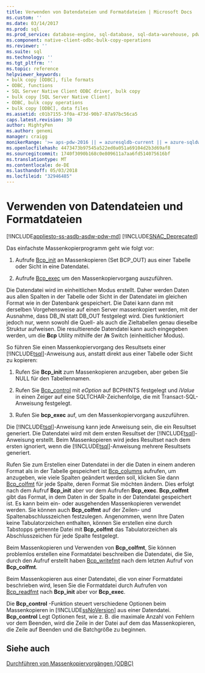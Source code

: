 ```yaml
---
title: Verwenden von Datendateien und Formatdateien | Microsoft Docs
ms.custom: ''
ms.date: 03/14/2017
ms.prod: sql
ms.prod_service: database-engine, sql-database, sql-data-warehouse, pdw
ms.component: native-client-odbc-bulk-copy-operations
ms.reviewer: ''
ms.suite: sql
ms.technology: ''
ms.tgt_pltfrm: ''
ms.topic: reference
helpviewer_keywords:
- bulk copy [ODBC], file formats
- ODBC, functions
- SQL Server Native Client ODBC driver, bulk copy
- bulk copy [SQL Server Native Client]
- ODBC, bulk copy operations
- bulk copy [ODBC], data files
ms.assetid: c01b7155-3f0a-473d-90b7-87a97bc56ca5
caps.latest.revision: 30
author: MightyPen
ms.author: genemi
manager: craigg
monikerRange: '>= aps-pdw-2016 || = azuresqldb-current || = azure-sqldw-latest || >= sql-server-2016 || = sqlallproducts-allversions'
ms.openlocfilehash: 4473473b97545a522ed0a051a69104d2b3d69af8
ms.sourcegitcommit: 1740f3090b168c0e809611a7aa6fd514075616bf
ms.translationtype: MT
ms.contentlocale: de-DE
ms.lasthandoff: 05/03/2018
ms.locfileid: "32946485"
---
```

# <a name="using-data-files-and-format-files"></a>Verwenden von Datendateien und Formatdateien
[!INCLUDE[appliesto-ss-asdb-asdw-pdw-md](../../includes/appliesto-ss-asdb-asdw-pdw-md.md)]
[!INCLUDE[SNAC_Deprecated](../../includes/snac-deprecated.md)]

  Das einfachste Massenkopierprogramm geht wie folgt vor:  
  
1.  Aufrufe [Bcp_init](../../relational-databases/native-client-odbc-extensions-bulk-copy-functions/bcp-init.md) an Massenkopieren (Set BCP_OUT) aus einer Tabelle oder Sicht in eine Datendatei.  
  
2.  Aufrufe [Bcp_exec](../../relational-databases/native-client-odbc-extensions-bulk-copy-functions/bcp-exec.md) um den Massenkopiervorgang auszuführen.  
  
 Die Datendatei wird im einheitlichen Modus erstellt. Daher werden Daten aus allen Spalten in der Tabelle oder Sicht in der Datendatei im gleichen Format wie in der Datenbank gespeichert. Die Datei kann dann mit derselben Vorgehensweise auf einen Server massenkopiert werden, mit der Ausnahme, dass DB_IN statt DB_OUT festgelegt wird. Dies funktioniert jedoch nur, wenn sowohl die Quell- als auch die Zieltabellen genau dieselbe Struktur aufweisen. Die resultierende Datendatei kann auch eingegeben werden, um die **Bcp** Utility mithilfe der **/n** Switch (einheitlicher Modus).  
  
 So führen Sie einen Massenkopiervorgang des Resultsets einer [!INCLUDE[tsql](../../includes/tsql-md.md)]-Anweisung aus, anstatt direkt aus einer Tabelle oder Sicht zu kopieren:  
  
1.  Rufen Sie **Bcp_init** zum Massenkopieren anzugeben, aber geben Sie NULL für den Tabellennamen.  
  
2.  Rufen Sie [Bcp_control](../../relational-databases/native-client-odbc-extensions-bulk-copy-functions/bcp-control.md) mit *eOption* auf BCPHINTS festgelegt und *iValue* in einen Zeiger auf eine SQLTCHAR-Zeichenfolge, die mit Transact-SQL-Anweisung festgelegt.  
  
3.  Rufen Sie **bcp_exec** auf, um den Massenkopiervorgang auszuführen.  
  
 Die [!INCLUDE[tsql](../../includes/tsql-md.md)]-Anweisung kann jede Anweisung sein, die ein Resultset generiert. Die Datendatei wird mit dem ersten Resultset der [!INCLUDE[tsql](../../includes/tsql-md.md)]-Anweisung erstellt. Beim Massenkopieren wird jedes Resultset nach dem ersten ignoriert, wenn die [!INCLUDE[tsql](../../includes/tsql-md.md)]-Anweisung mehrere Resultsets generiert.  
  
 Rufen Sie zum Erstellen einer Datendatei in der die Daten in einem anderen Format als in der Tabelle gespeichert ist [Bcp_columns](../../relational-databases/native-client-odbc-extensions-bulk-copy-functions/bcp-columns.md) aufrufen, um anzugeben, wie viele Spalten geändert werden soll, klicken Sie dann [Bcp_colfmt](../../relational-databases/native-client-odbc-extensions-bulk-copy-functions/bcp-colfmt.md) für jede Spalte, deren Format Sie möchten ändern. Dies erfolgt nach dem Aufruf **Bcp_init** aber vor dem Aufrufen **Bcp_exec**. **Bcp_colfmt** gibt das Format, in dem Daten in der Spalte in der Datendatei gespeichert ist. Es kann beim ein- oder ausgehenden Massenkopieren verwendet werden. Sie können auch **Bcp_colfmt** auf der Zeilen- und Spaltenabschlusszeichen festzulegen. Angenommen, wenn Ihre Daten keine Tabulatorzeichen enthalten, können Sie erstellen eine durch Tabstopps getrennte Datei mit **Bcp_colfmt** das Tabulatorzeichen als Abschlusszeichen für jede Spalte festgelegt.  
  
 Beim Massenkopieren und Verwenden von **Bcp_colfmt**, Sie können problemlos erstellen eine Formatdatei beschreiben die Datendatei, die Sie, durch den Aufruf erstellt haben [Bcp_writefmt](../../relational-databases/native-client-odbc-extensions-bulk-copy-functions/bcp-writefmt.md) nach dem letzten Aufruf von **Bcp_colfmt**.  
  
 Beim Massenkopieren aus einer Datendatei, die von einer Formatdatei beschrieben wird, lesen Sie die Formatdatei durch Aufrufen von [Bcp_readfmt](../../relational-databases/native-client-odbc-extensions-bulk-copy-functions/bcp-readfmt.md) nach **Bcp_init** aber vor **Bcp_exec**.  
  
 Die **Bcp_control** -Funktion steuert verschiedene Optionen beim Massenkopieren in [!INCLUDE[ssNoVersion](../../includes/ssnoversion-md.md)] aus einer Datendatei. **Bcp_control** Legt Optionen fest, wie z. B. die maximale Anzahl von Fehlern vor dem Beenden, wird die Zeile in der Datei auf dem das Massenkopieren, die Zeile auf Beenden und die Batchgröße zu beginnen.  
  
## <a name="see-also"></a>Siehe auch  
 [Durchführen von Massenkopiervorgängen &#40;ODBC&#41;](../../relational-databases/native-client-odbc-bulk-copy-operations/performing-bulk-copy-operations-odbc.md)  
  
  
